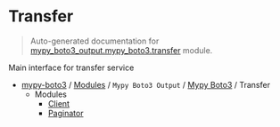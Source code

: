 # Transfer

> Auto-generated documentation for [mypy_boto3_output.mypy_boto3.transfer](https://github.com/vemel/mypy_boto3/blob/master/mypy_boto3_output/mypy_boto3/transfer/__init__.py) module.

Main interface for transfer service

- [mypy-boto3](../../../README.md#mypy_boto3) / [Modules](../../../MODULES.md#mypy-boto3-modules) / `Mypy Boto3 Output` / [Mypy Boto3](../index.md#mypy-boto3) / Transfer
    - Modules
        - [Client](client.md#client)
        - [Paginator](paginator.md#paginator)
